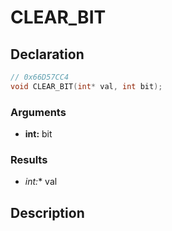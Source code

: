 # CLEAR_BIT

## Declaration
```cpp
// 0x66D57CC4
void CLEAR_BIT(int* val, int bit);
```

### Arguments
- **int:** bit

### Results
- **int*:** val

## Description
